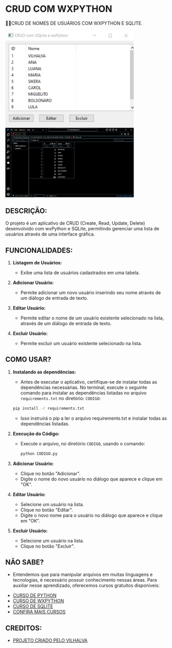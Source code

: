 # CRUD COM WXPYTHON
👨‍🏫CRUD DE NOMES DE USUÁRIOS COM WXPYTHON E SQLITE.

<img src="./IMAGENS/FOTO_1.jpg" align="center" width="400"> <br>
<img src="./IMAGENS/FOTO_2.jpg" align="center" width="400"> <br>

## DESCRIÇÃO:
O projeto é um aplicativo de CRUD (Create, Read, Update, Delete) desenvolvido com wxPython e SQLite, permitindo gerenciar uma lista de usuários através de uma interface gráfica.

## FUNCIONALIDADES:
1. **Listagem de Usuários:**
   - Exibe uma lista de usuários cadastrados em uma tabela.
   
2. **Adicionar Usuário:**
   - Permite adicionar um novo usuário inserindo seu nome através de um diálogo de entrada de texto.
   
3. **Editar Usuário:**
   - Permite editar o nome de um usuário existente selecionado na lista, através de um diálogo de entrada de texto.
   
4. **Excluir Usuário:**
   - Permite excluir um usuário existente selecionado na lista.
   
## COMO USAR?
1. **Instalando as dependências:**
   - Antes de executar o aplicativo, certifique-se de instalar todas as dependências necessárias. No terminal, execute o seguinte comando para instalar as dependências listadas no arquivo `requirements.txt` no diretório: `CODIGO`:
   ```bash
   pip install -r requirements.txt
   ```
   - Isso instruirá o pip a ler o arquivo requirements.txt e instalar todas as dependências listadas.

2. **Execução do Código:**
   - Execute o arquivo, no diretório `CODIGO`, usando o comando:
     ```sh
     python CODIGO.py
     ```

3. **Adicionar Usuário:**
   - Clique no botão "Adicionar".
   - Digite o nome do novo usuário no diálogo que aparece e clique em "OK".

4. **Editar Usuário:**
   - Selecione um usuário na lista.
   - Clique no botão "Editar".
   - Digite o novo nome para o usuário no diálogo que aparece e clique em "OK".

5. **Excluir Usuário:**
   - Selecione um usuário na lista.
   - Clique no botão "Excluir".

## NÃO SABE?
- Entendemos que para manipular arquivos em muitas linguagens e tecnologias, é necessário possuir conhecimento nessas áreas. Para auxiliar nesse aprendizado, oferecemos cursos gratuitos disponíveis:
* [CURSO DE PYTHON](https://github.com/VILHALVA/CURSO-DE-PYTHON)
* [CURSO DE WXPYTHON](https://github.com/VILHALVA/CURSO-DE-WXPYTHON)
* [CURSO DE SQLITE](https://github.com/VILHALVA/CURSO-DE-SQLITE)
* [CONFIRA MAIS CURSOS](https://github.com/VILHALVA?tab=repositories&q=+topic:CURSO)

## CREDITOS:
- [PROJETO CRIADO PELO VILHALVA](https://github.com/VILHALVA)


